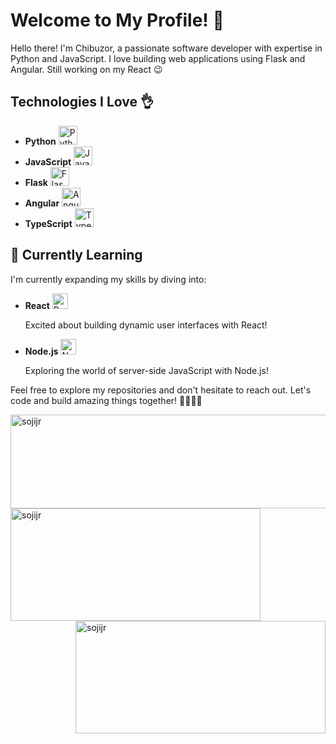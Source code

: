 

<!--

Here are some ideas to get you started:

- 🔭 I’m currently working on ...
- 🌱 I’m currently learning ...
- 👯 I’m looking to collaborate on ...
- 🤔 I’m looking for help with ...
- 💬 Ask me about ...
- 📫 How to reach me: ...
- 😄 Pronouns: ...
- ⚡ Fun fact: ...
-->


# Welcome to My Profile! 🚀

Hello there! I'm Chibuzor, a passionate software developer with expertise in Python and JavaScript. I love building web applications using Flask and Angular. Still working on my React 😉

## Technologies I Love 👌

- **Python** <img src="https://www.python.org/static/community_logos/python-logo.png" alt="Python Logo" width="30"/>
- **JavaScript** <img src="https://upload.wikimedia.org/wikipedia/commons/6/6a/JavaScript-logo.png" alt="JavaScript Logo" width="30"/>
- **Flask** <img src="https://flask.palletsprojects.com/en/2.1.x/_images/flask-logo.png" alt="Flask Logo" width="30"/>
- **Angular** <img src="https://angular.io/assets/images/logos/angular/angular.png" alt="Angular Logo" width="30"/>
- **TypeScript** <img src="https://seeklogo.com/images/T/typescript-logo-B29A3F462D-seeklogo.com.png" alt="TypeScript Logo" width="30"/>

<!--
## My Projects

- [Project 1](link-to-project1): A brief description of your project.
- [Project 2](link-to-project2): Another exciting project you've worked on.
-->

<!--
- Portfolio: [Your Portfolio](link-to-portfolio)
-->

## 🌱 Currently Learning 
I'm currently expanding my skills by diving into:


- **React** <img src="https://upload.wikimedia.org/wikipedia/commons/thumb/a/a7/React-icon.svg/1280px-React-icon.svg.png" alt="React Logo" width="25"/>
  
  Excited about building dynamic user interfaces with React!

- **Node.js** <img src="https://upload.wikimedia.org/wikipedia/commons/thumb/d/d9/Node.js_logo.svg/1280px-Node.js_logo.svg.png" alt="Node.js Logo" width="25"/>
  
  Exploring the world of server-side JavaScript with Node.js!

Feel free to explore my repositories and don't hesitate to reach out. Let's code and build amazing things together! 👩‍💻👨‍💻

<img align="left" src="https://github-readme-stats.vercel.app/api/top-langs?username=chibuzor9&show_icons=true&locale=en&layout=compact" alt="sojijr" height="150" width="700" />

<img align="center" src="https://github-readme-stats.vercel.app/api?username=chibuzor9&show_icons=true&locale=en" alt="sojijr" height="180" width="400"/>

<img align="right" src="https://github-readme-streak-stats.herokuapp.com/?user=chibuzor9&theme=default" alt="sojijr" height="180" width="400"/>


